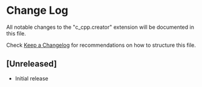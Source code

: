 # Change Log

All notable changes to the "c_cpp.creator" extension will be documented in this file.

Check [Keep a Changelog](http://keepachangelog.com/) for recommendations on how to structure this file.

## [Unreleased]

- Initial release